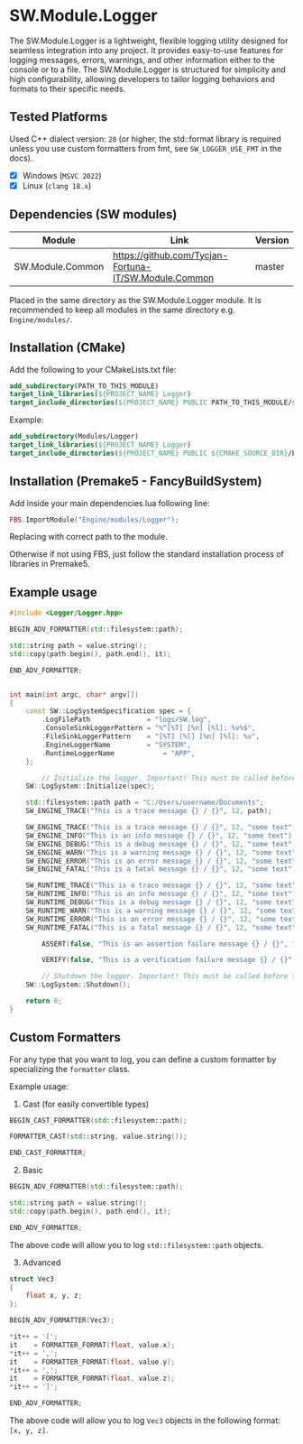 # SW.Module.Logger

The SW.Module.Logger is a lightweight, flexible logging utility designed for seamless integration into any project. It provides easy-to-use features for logging messages, errors, warnings, and other information either to the console or to a file. The SW.Module.Logger is structured for simplicity and high configurability, allowing developers to tailor logging behaviors and formats to their specific needs.

## Tested Platforms

Used C++ dialect version: `20` (or higher, the std::format library is required unless you use custom formatters from fmt, see `SW_LOGGER_USE_FMT` in the docs).

- [x] Windows (`MSVC 2022`)
- [x] Linux (`clang 18.x`)

## Dependencies (SW modules)

| Module           | Link                                                  | Version |
| ---------------- | ----------------------------------------------------- | ------- |
| SW.Module.Common | https://github.com/Tycjan-Fortuna-IT/SW.Module.Common | master  |

Placed in the same directory as the SW.Module.Logger module.
It is recommended to keep all modules in the same directory e.g. `Engine/modules/`.

## Installation (CMake)

Add the following to your CMakeLists.txt file:

```cmake
add_subdirectory(PATH_TO_THIS_MODULE)
target_link_libraries(${PROJECT_NAME} Logger)
target_include_directories(${PROJECT_NAME} PUBLIC PATH_TO_THIS_MODULE/src)
```

Example:

```cmake
add_subdirectory(Modules/Logger)
target_link_libraries(${PROJECT_NAME} Logger)
target_include_directories(${PROJECT_NAME} PUBLIC ${CMAKE_SOURCE_DIR}/Engine/Modules/Logger/src)
```

## Installation (Premake5 - FancyBuildSystem)

Add inside your main dependencies.lua following line:

```lua
FBS.ImportModule("Engine/modules/Logger");
```

Replacing with correct path to the module.

Otherwise if not using FBS, just follow the standard installation process of libraries in Premake5.

## Example usage

```cpp
#include <Logger/Logger.hpp>

BEGIN_ADV_FORMATTER(std::filesystem::path);

std::string path = value.string();
std::copy(path.begin(), path.end(), it);

END_ADV_FORMATTER;


int main(int argc, char* argv[])
{
	const SW::LogSystemSpecification spec = {
	    .LogFilePath              = "logs/SW.log",
	    .ConsoleSinkLoggerPattern = "%^[%T] [%n] [%l]: %v%$",
	    .FileSinkLoggerPattern    = "[%T] [%l] [%n] [%l]: %v",
	    .EngineLoggerName         = "SYSTEM",
	    .RuntimeLoggerName            = "APP",
	};

        // Initialize the logger. Important! This must be called before any logging is done.
	SW::LogSystem::Initialize(spec);

	std::filesystem::path path = "C:/Users/username/Documents";
	SW_ENGINE_TRACE("This is a trace message {} / {}", 12, path);

	SW_ENGINE_TRACE("This is a trace message {} / {}", 12, "some text");
	SW_ENGINE_INFO("This is an info message {} / {}", 12, "some text");
	SW_ENGINE_DEBUG("This is a debug message {} / {}", 12, "some text");
	SW_ENGINE_WARN("This is a warning message {} / {}", 12, "some text");
	SW_ENGINE_ERROR("This is an error message {} / {}", 12, "some text");
	SW_ENGINE_FATAL("This is a fatal message {} / {}", 12, "some text");

	SW_RUNTIME_TRACE("This is a trace message {} / {}", 12, "some text");
	SW_RUNTIME_INFO("This is an info message {} / {}", 12, "some text");
	SW_RUNTIME_DEBUG("This is a debug message {} / {}", 12, "some text");
	SW_RUNTIME_WARN("This is a warning message {} / {}", 12, "some text");
	SW_RUNTIME_ERROR("This is an error message {} / {}", 12, "some text");
	SW_RUNTIME_FATAL("This is a fatal message {} / {}", 12, "some text");

        ASSERT(false, "This is an assertion failure message {} / {}", 12, "some text");

        VERIFY(false, "This is a verification failure message {} / {}", 12, "some text");

        // Shutdown the logger. Important! This must be called before the application exits.
	SW::LogSystem::Shutdown();

	return 0;
}
```

## Custom Formatters

For any type that you want to log, you can define a custom formatter by specializing the `formatter` class.

Example usage:

1. Cast (for easily convertible types)

```cpp
BEGIN_CAST_FORMATTER(std::filesystem::path);

FORMATTER_CAST(std::string, value.string());

END_CAST_FORMATTER;
```

2. Basic

```cpp
BEGIN_ADV_FORMATTER(std::filesystem::path);

std::string path = value.string();
std::copy(path.begin(), path.end(), it);

END_ADV_FORMATTER;
```

The above code will allow you to log `std::filesystem::path` objects.

3. Advanced

```cpp
struct Vec3
{
	float x, y, z;
};

BEGIN_ADV_FORMATTER(Vec3);

*it++ = '[';
it    = FORMATTER_FORMAT(float, value.x);
*it++ = ',';
it    = FORMATTER_FORMAT(float, value.y);
*it++ = ',';
it    = FORMATTER_FORMAT(float, value.z);
*it++ = ']';

END_ADV_FORMATTER;
```

The above code will allow you to log `Vec3` objects in the following format: `[x, y, z]`.
